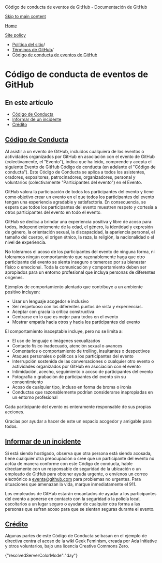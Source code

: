 Código de conducta de eventos de GitHub - Documentación de GitHub

[Skip to main content](#main-content)

[Home](/es)

[Site policy](/es/site-policy)

* [Política del sitio](/es/site-policy)/
* [Términos de GitHub](/es/site-policy/github-terms)/
* [Código de conducta de eventos de GitHub](/es/site-policy/github-terms/github-event-code-of-conduct)

Código de conducta de eventos de GitHub
==========

En este artículo
----------

* [Código de Conducta](#code-of-conduct)
* [Informar de un incidente](#reporting-an-incident)
* [Crédito](#credit)

[Código de Conducta](#code-of-conduct)
----------

Al asistir a un evento de GitHub, incluidos cualquiera de los eventos o actividades organizados por GitHub en asociación con el evento de GitHub (colectivamente, el "Evento"), indica que ha leído, comprende y acepta el siguiente Evento de GitHub Código de conducta (en adelante el "Código de conducta"). Este Código de Conducta se aplica a todos los asistentes, oradores, expositores, patrocinadores, organizadores, personal y voluntarios (colectivamente "Participantes del evento") en el Evento.

GitHub valora la participación de todos los participantes del evento y tiene como objetivo crear un evento en el que todos los participantes del evento tengan una experiencia agradable y satisfactoria. En consecuencia, se espera que todos los participantes del evento muestren respeto y cortesía a otros participantes del evento en todo el evento.

GitHub se dedica a brindar una experiencia positiva y libre de acoso para todos, independientemente de la edad, el género, la identidad y expresión de género, la orientación sexual, la discapacidad, la apariencia personal, el tamaño del cuerpo, el origen étnico, la raza, la religión, la nacionalidad o el nivel de experiencia.

No toleramos el acoso de los participantes del evento de ninguna forma, ni toleramos ningún comportamiento que razonablemente haga que otro participante del evento se sienta inseguro o temeroso por su bienestar físico o emocional. Toda la comunicación y comportamiento deben ser apropiados para un entorno profesional que incluya personas de diferentes orígenes.

Ejemplos de comportamiento alentado que contribuye a un ambiente positivo incluyen:

* Usar un lenguaje acogedor e inclusivo
* Ser respetuoso con los diferentes puntos de vista y experiencias.
* Aceptar con gracia la crítica constructiva
* Centrarse en lo que es mejor para todos en el evento
* Mostrar empatía hacia otros y hacia los participantes del evento

El comportamiento inaceptable incluye, pero no se limita a:

* El uso de lenguaje o imágenes sexualizados
* Contacto físico inadecuado, atención sexual o avances
* Comentarios o comportamiento de trolling, insultantes o despectivos
* Ataques personales o políticos a los participantes del evento
* Interrupción sostenida de las conversaciones o cualquier otro evento o actividades organizados por GitHub en asociación con el evento
* Intimidación, acecho, seguimiento o acoso de participantes del evento
* Fotografía o grabación de participantes del evento sin su consentimiento
* Acoso de cualquier tipo, incluso en forma de broma o ironía
* Conductas que razonablemente podrían considerarse inapropiadas en un entorno profesional

Cada participante del evento es enteramente responsable de sus propias acciones.

Gracias por ayudar a hacer de este un espacio acogedor y amigable para todos.

[Informar de un incidente](#reporting-an-incident)
----------

Si está siendo hostigado, observa que otra persona está siendo acosada, tiene cualquier otra preocupación o cree que un participante del evento no actúa de manera conforme con este Código de conducta, hable directamente con un responsable de seguridad de la ubicación o un empleado de GitHub para obtener ayuda urgente, o envíenos un correo electrónico a [events@github.com](mailto:events@github.com) para problemas no urgentes. Para situaciones que amenazan la vida, marque inmediatamente el 911.

Los empleados de GitHub estarán encantados de ayudar a los participantes del evento a ponerse en contacto con la seguridad o la policía local, escoltarlos a un lugar seguro o ayudar de cualquier otra forma a las personas que sufran acoso para que se sientan seguras durante el evento.

[Crédito](#credit)
----------

Algunas partes de este Código de Conducta se basan en el ejemplo de directiva contra el acoso de la wiki Geek Feminism, creada por Ada Initiative y otros voluntarios, bajo una licencia Creative Commons Zero.

{"resolvedServerColorMode":"day"}
